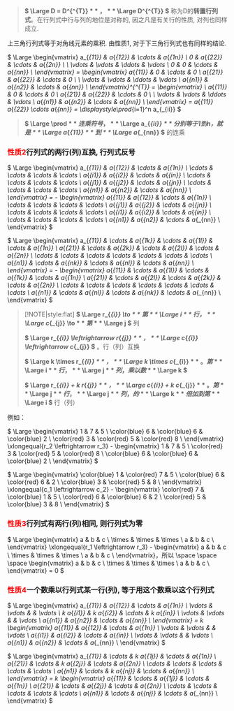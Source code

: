 

> **$ \Large D = D^{^{T}} $**，**$ \Large D^{^{T}} $** 称为D的**转置行列式**。在行列式中行与列的地位是对称的, 因之凡是有关行的性质,  对列也同样成立. 

上三角行列式等于对角线元素的乘积. 由性质1, 对于下三角行列式也有同样的结论.

$
\Large
\begin{vmatrix}
   a_{_{11}} & a_{_{12}} & \cdots & a_{_{1n}} \\
   0 & a_{_{22}} & \cdots & a_{_{2n}} \\
	\\
   \vdots & \vdots & \ddots & \vdots \\
   0 & 0 & \cdots & a_{_{nn}} \\
\end{vmatrix} = 
\begin{vmatrix}
   a_{_{11}} & 0 & \cdots & 0 \\
   a_{_{21}} & a_{_{22}} & \cdots & 0 \\
	\\
   \vdots & \vdots & \ddots & \vdots \\
   a_{_{n1}} & a_{_{n2}} & \cdots & a_{_{nn}} \\
\end{vmatrix}^{^{T}} = 
\begin{vmatrix} \\
   a_{_{11}} & 0 & \cdots & 0 \\
   a_{_{21}} & a_{_{22}} & \cdots & 0 \\
	\\
   \vdots & \vdots & \ddots & \vdots \\
   a_{_{n1}} & a_{_{n2}} & \cdots & a_{_{nn}} \\
\end{vmatrix}
= a_{_{11}} a_{_{22}} \cdots a_{_{nn}}
= \displaystyle\prod_{i=1}^n a_{_{ii}}
$

> **$ \Large \prod $** 连乘符号， **$ \Large a_{_{ii}} $** 分别等于1到n，就是 **$ \Large a_{_{11}} $** 到 **$ \Large a_{_{nn}} $** 的连乘


### <span style='color: red'>性质2</span>行列式的两行(列)互换, 行列式反号

$
\Large
\begin{vmatrix}
   a_{_{11}} & a_{_{12}} & \cdots & a_{_{1n}} \\
   \cdots    & \cdots    & \cdots & \cdots    \\
   a_{_{i1}} & a_{_{i2}} & \cdots & a_{_{in}} \\
   \cdots    & \cdots    & \cdots & \cdots    \\
   a_{_{j1}} & a_{_{j2}} & \cdots & a_{_{jn}} \\
   \cdots    & \cdots    & \cdots & \cdots    \\
   a_{_{n1}} & a_{_{n2}} & \cdots & a_{_{nn}} \\
\end{vmatrix}
= - 
\begin{vmatrix}
   a_{_{11}} & a_{_{12}} & \cdots & a_{_{1n}} \\
   \cdots    & \cdots    & \cdots & \cdots    \\
   a_{_{j1}} & a_{_{j2}} & \cdots & a_{_{jn}} \\
   \cdots    & \cdots    & \cdots & \cdots    \\
   a_{_{i1}} & a_{_{i2}} & \cdots & a_{_{in}} \\
   \cdots    & \cdots    & \cdots & \cdots    \\
   a_{_{n1}} & a_{_{n2}} & \cdots & a_{_{nn}} \\
\end{vmatrix}
$

$
\Large
\begin{vmatrix}
   a_{_{11}} & \cdots & a_{_{1k}} & \cdots & a_{_{1l}} & \cdots & a_{_{1n}} \\ 
   a_{_{21}} & \cdots & a_{_{2k}} & \cdots & a_{_{2l}} & \cdots & a_{_{2n}} \\
   \cdots    & \cdots & \cdots    & \cdots & \cdots    & \cdots & \cdots \\
   a_{_{n1}} & \cdots & a_{_{nk}} & \cdots & a_{_{nl}} & \cdots & a_{_{nn}} \\
\end{vmatrix}
= - 
\begin{vmatrix}
   a_{_{11}} & \cdots & a_{_{1l}} & \cdots & a_{_{1k}} & \cdots & a_{_{1n}} \\
   a_{_{21}} & \cdots & a_{_{2l}} & \cdots & a_{_{2k}} & \cdots & a_{_{2n}} \\
   \cdots    & \cdots & \cdots    & \cdots & \cdots    & \cdots & \cdots \\
   a_{_{n1}} & \cdots & a_{_{nl}} & \cdots & a_{_{nk}} & \cdots & a_{_{nn}} \\
\end{vmatrix}
$

> [!NOTE|style:flat]
> **$ \Large r_{_{i}} \to $** 第 **$ \Large i $** 行， **$ \Large c_{_{j}} \to $** 第 **$ \Large j $** 列
> 
> **$ \Large r_{_{i}} \leftrightarrow r_{_{j}} $** ， **$ \Large c_{_{i}} \leftrightarrow c_{_{j}} $** 。行（列）互换
> 
> **$ \Large k \times r_{_{i}} $** ， **$ \Large k \times c_{_{i}}  $** 。第 **$ \Large i $** 行， **$ \Large j $** 列，乘以数 **$ \Large k $**
> 
> **$ \Large r_{_{i}} + k r_{_{j}} $** ， **$ \Large c_{_{i}} + k c_{_{j}}  $** 。第 **$ \Large j $** 行， **$ \Large j $** 列，的 **$ \Large k $** 倍加到第 **$ \Large i $** 行（列）

例如：

$
\Large
\begin{vmatrix}
   1 & 7 & 5 \\
   \color{blue} 6 & \color{blue} 6 & \color{blue} 2 \\
   \color{red} 3 & \color{red} 5 & \color{red} 8 \\
\end{vmatrix}
\xlongequal{r_2 \leftrightarrow r_3} - 
\begin{vmatrix}
   1 & 7 & 5 \\
   \color{red} 3 & \color{red} 5 & \color{red} 8 \\
   \color{blue} 6 & \color{blue} 6 & \color{blue} 2 \\
\end{vmatrix}
$

$
\Large
\begin{vmatrix}
   \color{blue} 1 & \color{red} 7 & 5 \\
   \color{blue} 6 & \color{red} 6 & 2 \\
   \color{blue} 3 & \color{red} 5 & 8 \\
\end{vmatrix}
\xlongequal{c_1 \leftrightarrow c_2} - 
\begin{vmatrix}
   \color{red} 7 & \color{blue} 1 & 5 \\
   \color{red} 6 & \color{blue} 6 & 2 \\
   \color{red} 5 & \color{blue} 3 & 8 \\
\end{vmatrix}
$


### <span style='color: red'>性质3</span>行列式有两行(列)相同, 则行列式为零

$
\Large
\begin{vmatrix}
   a & b & c \\
   \times & \times & \times \\
   a & b & c \\
\end{vmatrix}
\xlongequal{r_1 \leftrightarrow r_3} - 
\begin{vmatrix}
   a & b & c \\
   \times & \times & \times \\
   a & b & c \\
\end{vmatrix}，所以
\space \space \space 
\begin{vmatrix}
   a & b & c \\
   \times & \times & \times \\
   a & b & c \\
\end{vmatrix} = 0
$


### <span style='color: red'>性质4</span>一个数乘以行列式某一行(列), 等于用这个数乘以这个行列式

$
\Large
\begin{vmatrix}
   a_{_{11}} & a_{_{12}} & \cdots & a_{_{1n}} \\
	\vdots & \vdots &  & \vdots \\
   k a_{_{i1}} & k a_{_{i2}} & \cdots & k a_{_{in}} \\
   \vdots & \vdots &  & \vdots \\
   a_{_{n1}} & a_{_{n2}} & \cdots & a_{_{nn}} \\
\end{vmatrix}
= k 
\begin{vmatrix}
   a_{_{11}} & a_{_{12}} & \cdots & a_{_{1n}} \\
	\vdots & \vdots &  & \vdots \\
   a_{_{i1}} & a_{_{i2}} & \cdots & a_{_{in}} \\
   \vdots & \vdots &  & \vdots \\
   a_{_{n1}} & a_{_{n2}} & \cdots & a_{_{nn}} \\
\end{vmatrix}
$

$
\Large
\begin{vmatrix}
   a_{_{11}} & \cdots & k a_{_{1j}} & \cdots & a_{_{1n}} \\
   a_{_{21}} & \cdots & k a_{_{2j}} & \cdots & a_{_{2n}} \\
   \cdots & \cdots & \cdots & \cdots & \cdots \\
   a_{_{n1}} & \cdots & k a_{_{nj}} & \cdots & a_{_{nn}} \\
\end{vmatrix}
= k 
\begin{vmatrix}
   a_{_{11}} & \cdots & a_{_{1j}} & \cdots & a_{_{1n}} \\
   a_{_{21}} & \cdots & a_{_{2j}} & \cdots & a_{_{2n}} \\
   \cdots & \cdots & \cdots & \cdots & \cdots \\
   a_{_{n1}} & \cdots & a_{_{nj}} & \cdots & a_{_{nn}} \\
\end{vmatrix}
$









